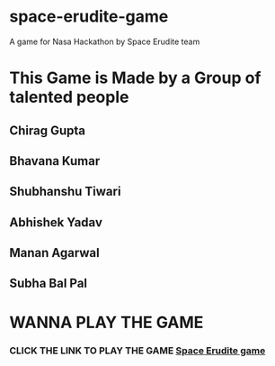 # space-erudite-game
A game for Nasa Hackathon by Space Erudite team

# This Game is Made by a Group of talented people
## Chirag Gupta
## Bhavana Kumar
## Shubhanshu Tiwari
## Abhishek Yadav
## Manan Agarwal
## Subha Bal Pal


# WANNA PLAY THE GAME

### CLICK THE LINK TO PLAY THE GAME [Space Erudite game](https://mohit2pal.github.io/space-erudite-game/)
